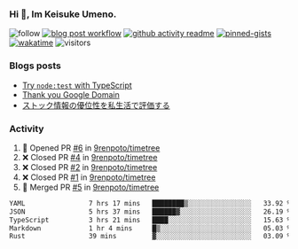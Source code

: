 ### Hi 👋, Im Keisuke Umeno.

<!--
**9renpoto/9renpoto** is a ✨ _special_ ✨ repository because its `README.md` (this file) appears on your GitHub profile.

Here are some ideas to get you started:

- 🔭 I’m currently working on ...
- 🌱 I’m currently learning ...
- 👯 I’m looking to collaborate on ...
- 🤔 I’m looking for help with ...
- 💬 Ask me about ...
- 📫 How to reach me: ...
- 😄 Pronouns: ...
- ⚡ Fun fact: ...
-->

![follow](https://img.shields.io/github/followers/9renpoto?label=Follow&style=social)
[![blog post workflow](https://github.com/9renpoto/9renpoto/actions/workflows/blog.yml/badge.svg)](https://github.com/9renpoto/9renpoto/actions/workflows/blog.yml)
[![github activity readme](https://github.com/9renpoto/9renpoto/actions/workflows/activity.yml/badge.svg)](https://github.com/9renpoto/9renpoto/actions/workflows/activity.yml)
[![pinned-gists](https://github.com/9renpoto/9renpoto/actions/workflows/pin-gist.yml/badge.svg)](https://github.com/9renpoto/9renpoto/actions/workflows/pin-gist.yml)
[![wakatime](https://github.com/9renpoto/9renpoto/actions/workflows/waka-readme-status.yml/badge.svg)](https://github.com/9renpoto/9renpoto/actions/workflows/waka-readme-status.yml)
![visitors](https://komarev.com/ghpvc/?username=9renpoto&label=Profile%20views&color=0e75b6&style=flat)

### Blogs posts

<!-- BLOG-POST-LIST:START -->
- [Try `node:test` with TypeScript](https://9renpoto.win/entry/2023/07/23/node-test-runner)
- [Thank you Google Domain](https://9renpoto.win/entry/2023/07/08/new-domain)
- [ストック情報の優位性を私生活で評価する](https://9renpoto.win/entry/2023/05/28/stock)
<!-- BLOG-POST-LIST:END -->

### Activity

<!--START_SECTION:activity-->
1. 💪 Opened PR [#6](https://github.com/9renpoto/timetree/pull/6) in [9renpoto/timetree](https://github.com/9renpoto/timetree)
2. ❌ Closed PR [#4](https://github.com/9renpoto/timetree/pull/4) in [9renpoto/timetree](https://github.com/9renpoto/timetree)
3. ❌ Closed PR [#2](https://github.com/9renpoto/timetree/pull/2) in [9renpoto/timetree](https://github.com/9renpoto/timetree)
4. ❌ Closed PR [#1](https://github.com/9renpoto/timetree/pull/1) in [9renpoto/timetree](https://github.com/9renpoto/timetree)
5. 🎉 Merged PR [#5](https://github.com/9renpoto/timetree/pull/5) in [9renpoto/timetree](https://github.com/9renpoto/timetree)
<!--END_SECTION:activity-->

<!--START_SECTION:waka-->

```txt
YAML                7 hrs 17 mins   ████████▒░░░░░░░░░░░░░░░░   33.92 %
JSON                5 hrs 37 mins   ██████▓░░░░░░░░░░░░░░░░░░   26.19 %
TypeScript          3 hrs 21 mins   ████░░░░░░░░░░░░░░░░░░░░░   15.63 %
Markdown            1 hr 4 mins     █▒░░░░░░░░░░░░░░░░░░░░░░░   05.03 %
Rust                39 mins         ▓░░░░░░░░░░░░░░░░░░░░░░░░   03.09 %
```

<!--END_SECTION:waka-->
